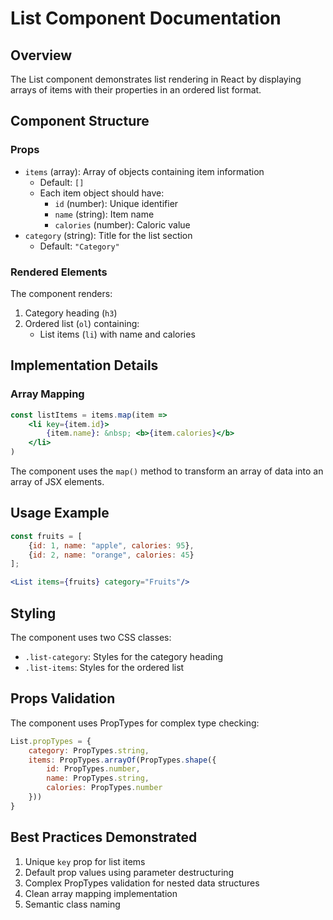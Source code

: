 # List Component Documentation

## Overview
The List component demonstrates list rendering in React by displaying arrays of items with their properties in an ordered list format.

## Component Structure

### Props
- `items` (array): Array of objects containing item information
  - Default: `[]`
  - Each item object should have:
    - `id` (number): Unique identifier
    - `name` (string): Item name
    - `calories` (number): Caloric value
- `category` (string): Title for the list section
  - Default: `"Category"`

### Rendered Elements
The component renders:
1. Category heading (`h3`)
2. Ordered list (`ol`) containing:
   - List items (`li`) with name and calories

## Implementation Details

### Array Mapping
```jsx
const listItems = items.map(item => 
    <li key={item.id}>
        {item.name}: &nbsp; <b>{item.calories}</b>
    </li>
)
```

The component uses the `map()` method to transform an array of data into an array of JSX elements.

## Usage Example
```jsx
const fruits = [
    {id: 1, name: "apple", calories: 95},
    {id: 2, name: "orange", calories: 45}
];

<List items={fruits} category="Fruits"/>
```

## Styling
The component uses two CSS classes:
- `.list-category`: Styles for the category heading
- `.list-items`: Styles for the ordered list

## Props Validation
The component uses PropTypes for complex type checking:
```jsx
List.propTypes = {
    category: PropTypes.string,
    items: PropTypes.arrayOf(PropTypes.shape({
        id: PropTypes.number,
        name: PropTypes.string,
        calories: PropTypes.number
    }))
}
```

## Best Practices Demonstrated
1. Unique `key` prop for list items
2. Default prop values using parameter destructuring
3. Complex PropTypes validation for nested data structures
4. Clean array mapping implementation
5. Semantic class naming